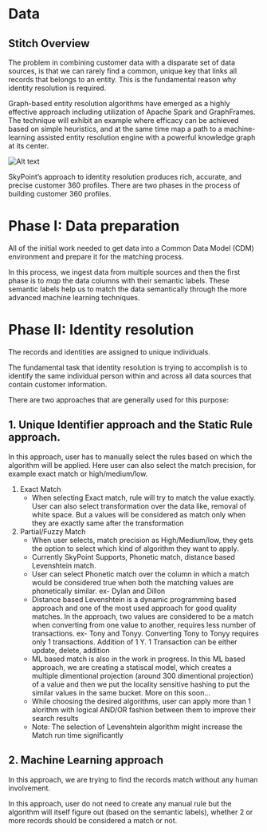 # Data

## Stitch Overview

The problem in combining customer data with a disparate set of data sources, is that we can rarely find a common, unique key that links all records that belongs to an entity. This is the fundamental reason why identity resolution is required.

Graph-based entity resolution algorithms have emerged as a highly effective approach including utilization of Apache Spark  and GraphFrames. The technique will exhibit an example where efficacy can be achieved based on simple heuristics, and at the same time map a path to a machine-learning assisted entity resolution engine with a powerful knowledge graph at its center.

![Alt text](https://github.com/skypointcloud/platform/blob/master/docs/doc_snippets/stitch.PNG?raw=true)

SkyPoint’s approach to identity resolution produces rich, accurate, and precise customer 360 profiles. There are two phases in the process of building customer 360 profiles.

# Phase I: Data preparation 

All of the initial work needed to get data into a Common Data Model (CDM) environment and prepare it for the matching process.

In this process, we ingest data from multiple sources and then the first phase is to *map* the data columns with their semantic labels. These semantic labels help us to match the data semantically through the more advanced machine learning techniques.

# Phase II: Identity resolution

The records and identities are assigned to unique individuals.

The fundamental task that identity resolution is trying to accomplish is to identify the same individual person within and across all data sources that contain customer information.

There are two approaches that are generally used for this purpose:

## 1. Unique Identifier approach and the Static Rule approach. 

In this approach, user has to manually select the rules based on which the algorithm will be applied. Here user can also select the match precision, for example exact match or high/medium/low.
   1. Exact Match
      - When selecting Exact match, rule will try to match the value exactly. User can also select transformation over the data like, removal of white space. But a values will be considered as match only when they are exactly same after the transformation
   2. Partial/Fuzzy Match
      - When user selects, match precision as High/Medium/low, they gets the option to select which kind of algorithm they want to apply.
      - Currently SkyPoint Supports, Phonetic match, distance based Levenshtein match.
      - User can select Phonetic match over the column in which a match would be considered true when both the matching values are phonetically similar. ex- Dylan and Dillon
      - Distance based Levenshtein is a dynamic programming based approach and one of the most used approach for good quality matches. In the approach, two values are considered to be a match when converting from one value to another, requires less number of transactions. ex- Tony and Tonyy. Converting Tony to Tonyy requires only 1 transactions. Addition of 1 Y. 1 Transaction can be either update, delete, addition  
      - ML based match is also in the work in progress. In this ML based approach, we are creating a statiscal model, which creates a multiple dimentional projection (around 300 dimentional projection) of a value and then we put the locality sensitive hashing to put the similar values in the same bucket. More on this soon...
      - While choosing the desired algorithms, user can apply more than 1 alorithm with logical AND/OR fashion between them to improve their search results
      - Note: The selection of Levenshtein algorithm might increase the Match run time significantly

## 2. Machine Learning approach 

In this approach, we are trying to find the records match without any human involvement. 

In this approach, user do not need to create any manual rule but the algorithm will itself figure out (based on the semantic labels), whether 2 or more records should be considered a match or not.